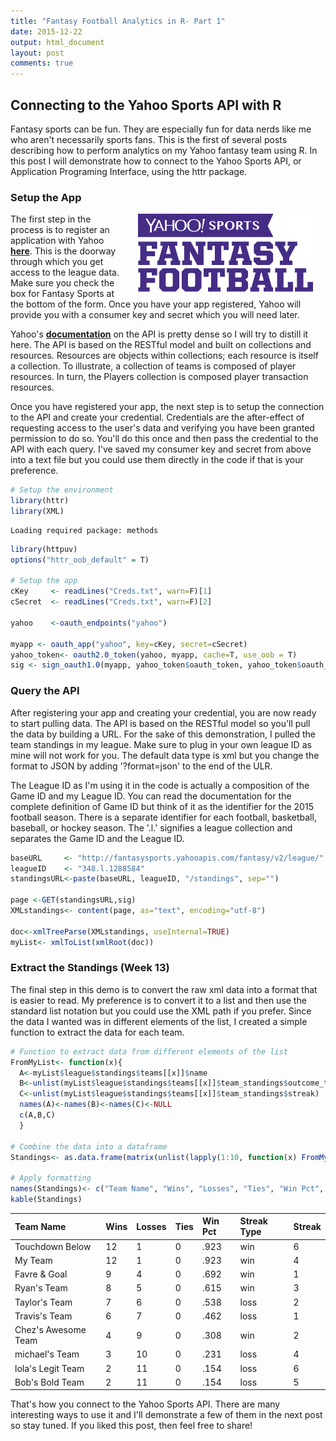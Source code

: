 ```yaml
---
title: "Fantasy Football Analytics in R- Part 1"
date: 2015-12-22
output: html_document
layout: post
comments: true
---
```




## Connecting to the Yahoo Sports API with R  
Fantasy sports can be fun. They are especially fun for data nerds like me who aren't necessarily sports fans. This is the first of several posts describing how to perform analytics on my Yahoo fantasy team using R. In this post I will demonstrate how to connect to the Yahoo Sports API, or Application Programing Interface, using the httr package.


### Setup the App
<img src="/images/yahoo_sports.png" alt="Yahoo Sports" align="right" width="280" height="125" hspace="20"> The first step in the process is to register an application with Yahoo  **[here](https://developer.yahoo.com/apps/create/)**. This is the doorway through which you get access to the league data.  Make sure you check the box for Fantasy Sports at the bottom of the form. Once you have your app registered, Yahoo will provide you with a consumer key and secret which you will need later.

Yahoo's  **[documentation](https://developer.yahoo.com/fantasysports/guide/)** on the API is pretty dense so I will try to distill it here. The API is based on the RESTful model and built on collections and resources.  Resources are objects within collections; each resource is itself a collection.  To illustrate, a collection of teams is composed of player resources.  In turn, the Players collection is composed player transaction resources.  

Once you have registered your app, the next step is to setup the connection to the API and create your credential. Credentials are the after-effect of requesting access to the user's data and verifying you have been granted permission to do so. You'll do this once and then pass the credential to the API with each query. I've saved my consumer key and secret from above into a text file but you could use them directly in the code if that is your preference. 

```r
# Setup the environment
library(httr)
library(XML)
```

```
Loading required package: methods
```

```r
library(httpuv)
options("httr_oob_default" = T)

# Setup the app
cKey     <- readLines("Creds.txt", warn=F)[1]
cSecret  <- readLines("Creds.txt", warn=F)[2]

yahoo    <-oauth_endpoints("yahoo")

myapp <- oauth_app("yahoo", key=cKey, secret=cSecret)
yahoo_token<- oauth2.0_token(yahoo, myapp, cache=T, use_oob = T)
sig <- sign_oauth1.0(myapp, yahoo_token$oauth_token, yahoo_token$oauth_token_secret)
```

### Query the API  
After registering your app and creating your credential, you are now ready to start pulling data. The API is based on the RESTful model so you'll pull the data by building a URL. For the sake of this demonstration, I pulled the team standings in my league. Make sure to plug in your own league ID as mine will not work for you. The default data type is xml but you change the format to JSON by adding '?format=json' to the end of the ULR. 

The League ID as I'm using it in the code is actually a composition of the Game ID and my League ID. You can read the documentation for the complete definition of Game ID but think of it as the identifier for the 2015 football season.  There is a separate identifier for each football, basketball, baseball, or hockey season. The '.l.' signifies a league collection and separates the Game ID and the League ID. 


```r
baseURL     <- "http://fantasysports.yahooapis.com/fantasy/v2/league/"
leagueID    <- "348.l.1288584"
standingsURL<-paste(baseURL, leagueID, "/standings", sep="")

page <-GET(standingsURL,sig)
XMLstandings<- content(page, as="text", encoding="utf-8")

doc<-xmlTreeParse(XMLstandings, useInternal=TRUE)
myList<- xmlToList(xmlRoot(doc))
```

### Extract the Standings (Week 13)
The final step in this demo is to convert the raw xml data into a format that is easier to read. My preference is to convert it to a list and then use the standard list notation but you could use the XML path if you prefer. Since the data I wanted was in different elements of the list, I created a simple function to extract the data for each team.


```r
# Function to extract data from different elements of the list
FromMyList<- function(x){
  A<-myList$league$standings$teams[[x]]$name
  B<-unlist(myList$league$standings$teams[[x]]$team_standings$outcome_totals)
  C<-unlist(myList$league$standings$teams[[x]]$team_standings$streak)
  names(A)<-names(B)<-names(C)<-NULL
  c(A,B,C)
  }

# Combine the data into a dataframe
Standings<- as.data.frame(matrix(unlist(lapply(1:10, function(x) FromMyList(x))), byrow=T, ncol=7))

# Apply formatting
names(Standings)<- c("Team Name", "Wins", "Losses", "Ties", "Win Pct", "Streak Type", "Streak")
kable(Standings)
```



|Team Name           |Wins |Losses |Ties |Win Pct |Streak Type |Streak |
|:-------------------|:----|:------|:----|:-------|:-----------|:------|
|Touchdown Below     |12   |1      |0    |.923    |win         |6      |
|My Team             |12   |1      |0    |.923    |win         |4      |
|Favre & Goal        |9    |4      |0    |.692    |win         |1      |
|Ryan's Team         |8    |5      |0    |.615    |win         |3      |
|Taylor's Team       |7    |6      |0    |.538    |loss        |2      |
|Travis's Team       |6    |7      |0    |.462    |loss        |1      |
|Chez's Awesome Team |4    |9      |0    |.308    |win         |2      |
|michael's Team      |3    |10     |0    |.231    |loss        |4      |
|lola's Legit Team   |2    |11     |0    |.154    |loss        |6      |
|Bob's Bold Team     |2    |11     |0    |.154    |loss        |5      |
  
  
That's how you connect to the Yahoo Sports API. There are many interesting ways to use it and I'll demonstrate a few of them in the next post so stay tuned.  If you liked this post, then feel free to share!
